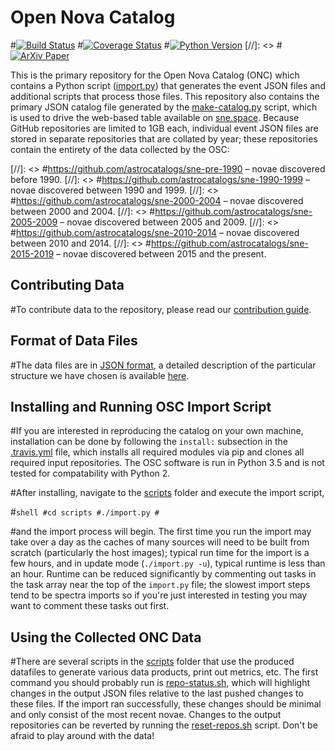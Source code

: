 # Open Nova Catalog #

#[![Build Status](https://img.shields.io/travis/astrocatalogs/novae.svg)](https://travis-ci.org/astrocatalogs/novae)
#[![Coverage Status](https://coveralls.io/repos/github/astrocatalogs/novae/badge.svg?branch=master)](https://coveralls.io/github/astrocatalogs/novae?branch=master)
#[![Python Version](https://img.shields.io/badge/python-3.4%2C%203.5-blue.svg)](https://www.python.org)
[//]: <> #[![ArXiv Paper](https://img.shields.io/badge/arXiv-1605.01054-green.svg?style=flat)](http://arxiv.org/abs/1605.01054)

This is the primary repository for the Open Nova Catalog (ONC) which contains a Python script ([import.py](https://github.com/astrocatalogs/sne/blob/master/scripts/import.py)) that generates the event JSON files and additional scripts that process those files. This repository also contains the primary JSON catalog file generated by the [make-catalog.py](https://github.com/astrocatalogs/sne/blob/master/scripts/make-catalog.py) script, which is used to drive the web-based table available on [sne.space](https://sne.space). Because GitHub repositories are limited to 1GB each, individual event JSON files are stored in separate repositories that are collated by year; these repositories contain the entirety of the data collected by the OSC:

[//]: <> #https://github.com/astrocatalogs/sne-pre-1990 – novae discovered before 1990.
[//]: <> #https://github.com/astrocatalogs/sne-1990-1999 – novae discovered between 1990 and 1999.
[//]: <> #https://github.com/astrocatalogs/sne-2000-2004 – novae discovered between 2000 and 2004.
[//]: <> #https://github.com/astrocatalogs/sne-2005-2009 – novae discovered between 2005 and 2009.
[//]: <> #https://github.com/astrocatalogs/sne-2010-2014 – novae discovered between 2010 and 2014.
[//]: <> #https://github.com/astrocatalogs/sne-2015-2019 – novae discovered between 2015 and the present.

## Contributing Data ##

#To contribute data to the repository, please read our [contribution guide](https://sne.space/contribute/).

## Format of Data Files ##

#The data files are in [JSON format](http://www.json.org/), a detailed description of the particular structure we have chosen is available [here](https://github.com/astrocatalogs/novae/blob/master/SCHEMA.md).

## Installing and Running OSC Import Script ##

#If you are interested in reproducing the catalog on your own machine, installation can be done by following the `install:` subsection in the [.travis.yml](https://github.com/astrocatalogs/sne/blob/master/.travis.yml) file, which installs all required modules via pip and clones all required input repositories. The OSC software is run in Python 3.5 and is not tested for compatability with Python 2. 

#After installing, navigate to the [scripts](https://github.com/astrocatalogs/sne/blob/master/scripts) folder and execute the import script,

#```shell
#cd scripts
#./import.py
#```

#and the import process will begin. The first time you run the import may take over a day as the caches of many sources will need to be built from scratch (particularly the host images); typical run time for the import is a few hours, and in update mode (`./import.py -u`), typical runtime is less than an hour. Runtime can be reduced significantly by commenting out tasks in the task array near the top of the `import.py` file; the slowest import steps tend to be spectra imports so if you're just interested in testing you may want to comment these tasks out first.

## Using the Collected ONC Data ##

#There are several scripts in the [scripts](https://github.com/astrocatalogs/sne/blob/master/scripts) folder that use the produced datafiles to generate various data products, print out metrics, etc. The first command you should probably run is [repo-status.sh](https://github.com/astrocatalogs/sne/blob/master/scripts/repo-status.sh), which will highlight changes in the output JSON files relative to the last pushed changes to these files. If the import ran successfully, these changes should be minimal and only consist of the most recent novae. Changes to the output repositories can be reverted by running the [reset-repos.sh](https://github.com/astrocatalogs/sne/blob/master/scripts/reset-repos.sh) script. Don't be afraid to play around with the data!
